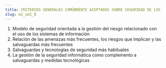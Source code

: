 ```yaml
---
title: CRITERIOS GENERALES COMÚNMENTE ACEPTADOS SOBRE SEGURIDAD DE LOS EQUIPOS INFORMÁTICOS
slug: m2_ud1_0
---
```


1. Modelo de seguridad orientada a la gestión del riesgo relacionado con el uso de los sistemas de información
2. Relación de las amenazas más frecuentes, los riesgos que implican y las salvaguardas más frecuentes
3. Salvaguardas y tecnologías de seguridad más habituales
4. La gestión de la seguridad informática como complemento a salvaguardas y medidas tecnológicas